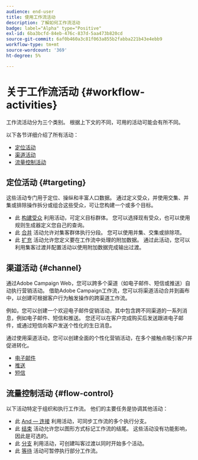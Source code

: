 ```yaml
---
audience: end-user
title: 使用工作流活动
description: 了解如何工作流活动
badge: label="Alpha" type="Positive"
exl-id: 6ba3bcfd-84eb-476c-837d-5aa473b820cd
source-git-commit: 6af0b460a3c81f063a855b2fabba221b43e4ebb9
workflow-type: tm+mt
source-wordcount: '369'
ht-degree: 5%

---
```



# 关于工作流活动 {#workflow-activities}

工作流活动分为三个类别。 根据上下文的不同，可用的活动可能会有所不同。

以下各节详细介绍了所有活动：

* [定位活动](#targeting)
* [渠道活动](#channel)
* [流量控制活动](#flow-control)

## 定位活动 {#targeting}

这些活动专门用于定位、操纵和丰富人口数据。 通过定义受众，并使用交集、并集或排除操作拆分或组合这些受众，可让您构建一个或多个目标。

* 此 [构建受众](build-audience.md) 利用活动，可定义目标群体。 您可以选择现有受众，也可以使用规则生成器定义您自己的查询。
* 此 [合并](combine.md) 活动允许对集客群体执行分段。 您可以使用并集、交集或排除项。
* 此 [扩充](enrichment.md) 活动允许您定义要在工作流中处理的附加数据。 通过此活动，您可以利用集客过渡并配置活动以使用附加数据完成输出过渡。

## 渠道活动 {#channel}

通过Adobe Campaign Web，您可以跨多个渠道（如电子邮件、短信或推送）自动执行营销活动。 借助Adobe Campaign工作流，您可以将渠道活动合并到画布中，以创建可根据客户行为触发操作的跨渠道工作流。

例如，您可以创建一个欢迎电子邮件促销活动，其中包含跨不同渠道的一系列消息，例如电子邮件、短信和推送。 您还可以在客户完成购买后发送跟进电子邮件，或通过短信向客户发送个性化的生日消息。

通过使用渠道活动，您可以创建全面的个性化营销活动，在多个接触点吸引客户并促进转化。

* [电子邮件](email.md)
* [推送](push.md)
* [短信](sms.md)

## 流量控制活动 {#flow-control}

以下活动特定于组织和执行工作流。 他们的主要任务是协调其他活动：

* 此 [And — 连接](and-join.md) 利用活动，可同步工作流的多个执行分支。
* 此 [结束](end.md) 活动允许您以图形方式标记工作流的结尾。 这些活动没有功能影响，因此是可选的。
* 此 [分支](fork.md) 利用活动，可创建叫客过渡以同时开始多个活动。
* 此 [等待](wait.md) 活动可暂停执行部分工作流。

<!--
## Data management activities {#data-management}

overview: what they're used for
which use case you can perform with them

list available activites + short description + ref to section
-->

